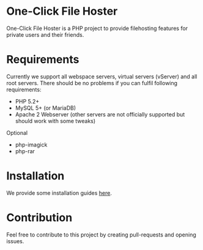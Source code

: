 # One-Click File Hoster

One-Click File Hoster is a PHP project to provide filehosting features for private users and their friends.

# Requirements

Currently we support all webspace servers, virtual servers (vServer) and all root servers. There should be no problems if you can fulfil following requirements:

* PHP 5.2+
* MySQL 5+ (or MariaDB)
* Apache 2 Webserver (other servers are not officially supported but should work with some tweaks)

Optional
* php-imagick
* php-rar

# Installation
We provide some installation guides [here](docs/install/installation.md).

# Contribution
Feel free to contribute to this project by creating pull-requests and opening issues.
